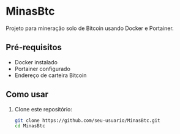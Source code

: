 # MinasBtc

Projeto para mineração solo de Bitcoin usando Docker e Portainer.

## Pré-requisitos
- Docker instalado
- Portainer configurado
- Endereço de carteira Bitcoin

## Como usar
1. Clone este repositório:
   ```bash
   git clone https://github.com/seu-usuario/MinasBtc.git
   cd MinasBtc
